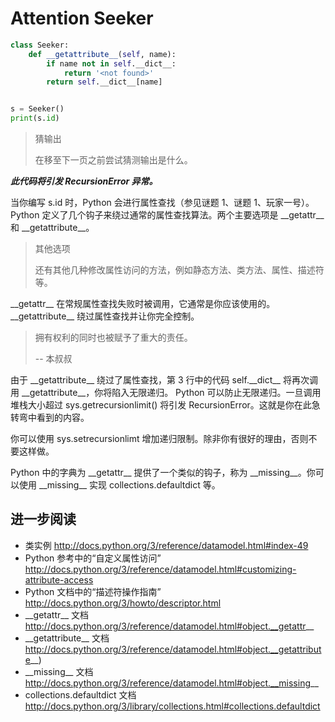 # Attention Seeker

```python
class Seeker:
    def __getattribute__(self, name):
        if name not in self.__dict__:
            return '<not found>'
        return self.__dict__[name]


s = Seeker()
print(s.id)
```

> 猜输出
>
> 在移至下一页之前尝试猜测输出是什么。

***此代码将引发 RecursionError 异常。***


当你编写 s.id 时，Python 会进行属性查找（参见谜题 1、谜题 1、玩家一号）。 Python 定义了几个钩子来绕过通常的属性查找算法。两个主要选项是 \_\_getattr\_\_ 和 \_\_getattribute\_\_。

> 其他选项
>
> 还有其他几种修改属性访问的方法，例如静态方法、类方法、属性、描述符等。

\_\_getattr\_\_ 在常规属性查找失败时被调用，它通常是你应该使用的。 \_\_getattribute\_\_ 绕过属性查找并让你完全控制。

> 拥有权利的同时也被赋予了重大的责任。
>
> -- 本叔叔

由于 \_\_getattribute\_\_ 绕过了属性查找，第 3 行中的代码 self.\_\_dict\_\_ 将再次调用 \_\_getattribute\_\_，你将陷入无限递归。 Python 可以防止无限递归。一旦调用堆栈大小超过 sys.getrecursionlimit() 将引发 RecursionError。这就是你在此急转弯中看到的内容。

你可以使用 sys.setrecursionlimt 增加递归限制。除非你有很好的理由，否则不要这样做。

Python 中的字典为 \_\_getattr\_\_ 提供了一个类似的钩子，称为 \_\_missing\_\_。你可以使用 \_\_missing\_\_ 实现 collections.defaultdict 等。

## 进一步阅读

- 类实例
    http://docs.python.org/3/reference/datamodel.html#index-49
- Python 参考中的“自定义属性访问”
    http://docs.python.org/3/reference/datamodel.html#customizing-attribute-access
- Python 文档中的“描述符操作指南”
    http://docs.python.org/3/howto/descriptor.html
- \_\_getattr\_\_ 文档
    http://docs.python.org/3/reference/datamodel.html#object.__getattr__
- \_\_getattribute\_\_ 文档
    http://docs.python.org/3/reference/datamodel.html#object.__getattribute__)
- \_\_missing\_\_ 文档
    http://docs.python.org/3/reference/datamodel.html#object.__missing__
- collections.defaultdict 文档
    http://docs.python.org/3/library/collections.html#collections.defaultdict
